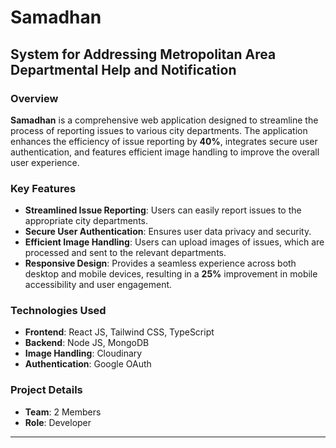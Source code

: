 

# Samadhan
## System for Addressing Metropolitan Area Departmental Help and Notification

### Overview
**Samadhan** is a comprehensive web application designed to streamline the process of reporting issues to various city departments. The application enhances the efficiency of issue reporting by **40%**, integrates secure user authentication, and features efficient image handling to improve the overall user experience.

### Key Features
- **Streamlined Issue Reporting**: Users can easily report issues to the appropriate city departments.
- **Secure User Authentication**: Ensures user data privacy and security.
- **Efficient Image Handling**: Users can upload images of issues, which are processed and sent to the relevant departments.
- **Responsive Design**: Provides a seamless experience across both desktop and mobile devices, resulting in a **25%** improvement in mobile accessibility and user engagement.

### Technologies Used
- **Frontend**: React JS, Tailwind CSS, TypeScript
- **Backend**: Node JS, MongoDB
- **Image Handling**: Cloudinary
- **Authentication**: Google OAuth

### Project Details
- **Team**: 2 Members
- **Role**: Developer

---

